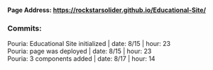#### Page Address: https://rockstarsolider.github.io/Educational-Site/

### Commits:

Pouria: Educational Site initialized | date: 8/15 | hour: 23 <br/>
Pouria: page was deployed | date: 8/15 | hour: 23 <br/>
Pouria: 3 components added | date: 8/17 | hour: 14 <br/>

